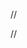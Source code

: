 
<!-- Features: 


Login/signup  screen 

Signup api 
Login Api 


Feed Screen => show all your post only (Text, image or both) [create a post => text, upload pics]
  Posts(edit post, delete post) + ur details + Zuku Message

=> Post create api , edit, delete , view a sigle post, view all post 
=> zuku message api 
=>  take image => aws s3 => link of the  image => redux => link to post create api

About Screen: 
 All your images(delete option)   , Logout
 view all post => filter pout post with images => display those images
 Logout => logout api


 Like Feature below all post on feed screen and store it in redux.  --> 
   <!-- => Like button below your post => cutome feature => I cannot like my pic twice -->


   <!-- // colliders-bucket 

   // ap-south-1 -->
   // 

   // 